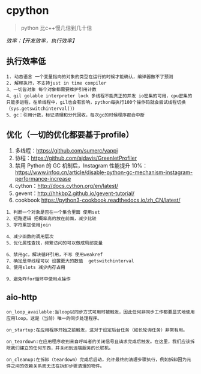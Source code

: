  # cpython
 > python 比c++慢几倍到几十倍
 
 _效率：【开发效率，执行效率】_
 
 
## 执行效率低

```
1. 动态语言 一个变量指向的对象的类型在运行的时候才能确认，编译器做不了预测
2. 解释执行，不支持just in time compiler
3、一切皆对象 每个对象都需要维护引用计数
4、gil golable interpreter lock 多线程不能真正的并发 io密集的可用，cpu密集的只能多进程，在单线程中，gil也会有影响，python每执行100个操作码就会尝试线程切换（sys.getswitchinterval()）
5、gc：引用计数，标记清理和分代回收，每次gc的时候程序都会中断
```

## 优化（一切的优化都要基于profile）

1. 多线程：https://github.com/sumerc/yappi
2. 协程：https://github.com/ajdavis/GreenletProfiler
3. 禁用 Python 的 GC 机制后，Instagram 性能提升 10%：https://www.infoq.cn/article/disable-python-gc-mechanism-instagram-performance-increase
4. cython：http://docs.cython.org/en/latest/
5. gevent：http://hhkbp2.github.io/gevent-tutorial/
6. cookbook https://python3-cookbook.readthedocs.io/zh_CN/latest/

```
1、判断一个对象是否在一个集合里面 使用set
2、短路逻辑 把概率高的放在前面，减少比较
3、字符累加使用join

4、减少函数的调用层次
5、优化属性查找，频繁访问的可以做成局部变量

6、禁用gc，解决循环引用，不写 使用weakref
7、确定是单线程可以 设置更大的数值  getswitchinterval
8、使用slots 减少内存占用

9、避免咋for循环中使用点操作
```

## aio-http

```
on_loop_available:当loop以同步方式可用时被触发，因此任何非同步工作都要显式地使用应用loop。这是（当前）唯一的同步处理程序。

on_startup:在应用程序开始之前触发，这对于设定后台任务（如长轮询任务）非常有用。

on_teardown:在应用程序收到来自呼叫者的关闭信号且请求完成后触发。在这里，我们应该拆除我们建立的任何东西，并关闭到远端服务的长联机。

on_cleanup:在拆卸（teardown）完成后启动，允许最终的清理步骤执行，例如拆卸因为元件之间的依赖关系而无法在拆卸步骤清理的物件。
```